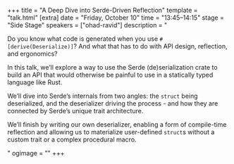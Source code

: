 +++
title = "A Deep Dive into Serde-Driven Reflection"
template = "talk.html"
[extra]
  date = "Friday, October 10"
  time = "13:45–14:15"
  stage = "Side Stage"
  speakers = ["ohad-ravid"]
  description = "<p>Do you know what code is generated when you use <code>#[derive(Deserialize)]</code>? And what that has to do with API design, reflection, and ergonomics?</p><p>In this talk, we’ll explore a way to use the Serde (de)serialization crate to build an API that would otherwise be painful to use in a statically typed language like Rust.</p><p>We’ll dive into Serde’s internals from two angles: the <code>struct</code> being deserialized, and the deserializer driving the process - and how they are connected by Serde’s unique trait architecture.</p><p>We’ll finish by writing our own deserializer, enabling a form of compile-time reflection and allowing us to materialize user-defined <code>struct</code>s without a custom trait or a complex procedural macro.</p>"
  ogimage = ""
+++
